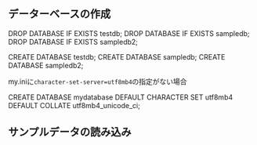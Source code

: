 
## データーベースの作成

DROP DATABASE IF EXISTS testdb;
DROP DATABASE IF EXISTS sampledb;
DROP DATABASE IF EXISTS sampledb2;

CREATE DATABASE testdb;
CREATE DATABASE sampledb;
CREATE DATABASE sampledb2;

my.iniに`character-set-server=utf8mb4`の指定がない場合

CREATE DATABASE mydatabase
  DEFAULT CHARACTER SET utf8mb4
  DEFAULT COLLATE utf8mb4_unicode_ci;



## サンプルデータの読み込み

